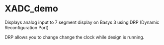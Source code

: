 # XADC_demo
Displays analog input to 7 segment display on Basys 3 using DRP (Dynamic Reconfiguration Port)

DRP allows you to change change the clock while design is running.
